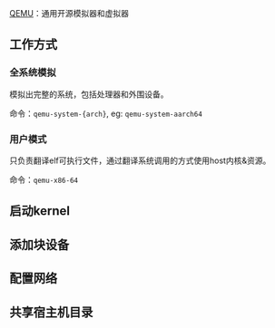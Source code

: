 [QEMU](https://www.qemu.org/)：通用开源模拟器和虚拟器

## 工作方式

### 全系统模拟

模拟出完整的系统，包括处理器和外围设备。

命令：`qemu-system-{arch}`, eg: `qemu-system-aarch64`



### 用户模式

只负责翻译elf可执行文件，通过翻译系统调用的方式使用host内核&资源。



命令：`qemu-x86-64`



## 启动kernel


## 添加块设备



## 配置网络


## 共享宿主机目录

